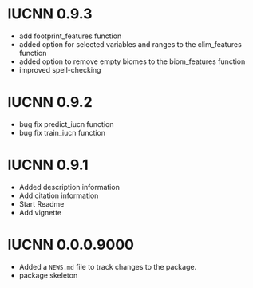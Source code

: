 # IUCNN 0.9.3

* add footprint_features function
* added option for selected variables and ranges to the clim_features function
* added option to remove empty biomes to the biom_features function
* improved spell-checking

# IUCNN 0.9.2

* bug fix predict_iucn function
* bug fix train_iucn function

# IUCNN 0.9.1

* Added description information
* Add citation information
* Start Readme
* Add vignette

# IUCNN 0.0.0.9000

* Added a `NEWS.md` file to track changes to the package.
* package skeleton
